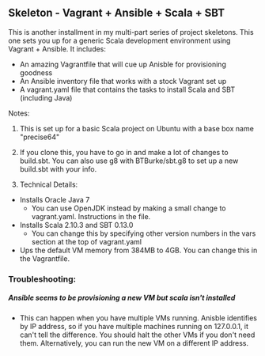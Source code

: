 ## Skeleton - Vagrant + Ansible + Scala + SBT


This is another installment in my multi-part series of project skeletons.  This one sets you up for a generic Scala development environment using Vagrant + Ansible.  It includes:

* An amazing Vagrantfile that will cue up Anisble for provisioning goodness
* An Ansible inventory file that works with a stock Vagrant set up
* A vagrant.yaml file that contains the tasks to install Scala and SBT (including Java)

Notes:

1. This is set up for a basic Scala project on Ubuntu with a base box name "precise64"

2. If you clone this, you have to go in and make a lot of changes to build.sbt.  You can also use g8 with BTBurke/sbt.g8 to set up a new build.sbt with your info.

3. Technical Details:
 - Installs Oracle Java 7
   * You can use OpenJDK instead by making a small change to vagrant.yaml.  Instructions in the file.
 - Installs Scala 2.10.3 and SBT 0.13.0 
   * You can change this by specifying other version numbers in the vars section at the top of vagrant.yaml
 - Ups the default VM memory from 384MB to 4GB.  You can change this in the Vagrantfile.


### Troubleshooting:

##### Ansible seems to be provisioning a new VM but scala isn't installed

 - This can happen when you have multiple VMs running.  Anisble identifies by IP address, so if you have multiple machines running on 127.0.0.1, it can't tell the difference.  You should halt the other VMs if you don't need them.  Alternatively, you can run the new VM on a different IP address.

